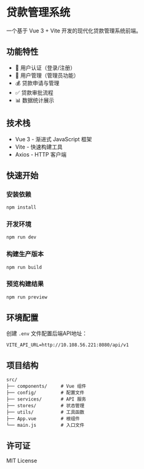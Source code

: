 # 贷款管理系统

一个基于 Vue 3 + Vite 开发的现代化贷款管理系统前端。

## 功能特性

- 🔐 用户认证（登录/注册）
- 👥 用户管理（管理员功能）
- 💰 贷款申请与管理
- ✅ 贷款审批流程
- 📊 数据统计展示

## 技术栈

- Vue 3 - 渐进式 JavaScript 框架
- Vite - 快速构建工具
- Axios - HTTP 客户端

## 快速开始

### 安装依赖
```bash
npm install
```

### 开发环境
```bash
npm run dev
```

### 构建生产版本
```bash
npm run build
```

### 预览构建结果
```bash
npm run preview
```

## 环境配置

创建 `.env` 文件配置后端API地址：

```env
VITE_API_URL=http://10.108.56.221:8080/api/v1
```

## 项目结构

```
src/
├── components/     # Vue 组件
├── config/         # 配置文件
├── services/       # API 服务
├── stores/         # 状态管理
├── utils/          # 工具函数
├── App.vue         # 根组件
└── main.js         # 入口文件
```

## 许可证

MIT License 
